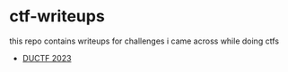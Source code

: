# ctf-writeups

this repo contains writeups for challenges i came across while doing ctfs

- [DUCTF 2023](ductf-2023/README.MD)